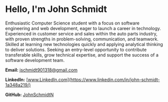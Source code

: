 <!-- layout: default
title: Home
--->


# Hello, I'm **John Schmidt**
Enthusiastic Computer Science student with a focus on software engineering and web development, eager to launch a career in technology. Experienced in customer service and sales within the auto parts industry, with proven strengths in problem-solving, communication, and teamwork. Skilled at learning new technologies quickly and applying analytical thinking to deliver solutions. Seeking an entry-level opportunity to contribute transferable skills, grow technical expertise, and support the success of a software development team.

**Email:**
[jschmidt901318@gmail.com](mailto:jschmidt901318@gmail.com)

**LinkedIn:** 
[www.LinkedIn.com](https://www.linkedin.com/in/john-schmidt-1a348a219/)

**GitHub:**
[JohnSchmidtN](https://github.com/JohnSchmidtN)